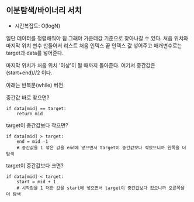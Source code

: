 ## 이분탐색/바이너리 서치

- 시간복잡도: O(logN)

일단 데이터를 정렬해줘야 됨 그래야 가운데값 기준으로 찾아나갈 수 있다.
처음 위치와 마지막 위치 변수 만들어서 리스트 처음 인덱스 끝 인덱스 값 넣어주고
매개변수로는 target과 data를 넣어준다.

마지막 위치가 처음 위치 '이상'이 될 때까지 돌아준다. 
여기서 중간값은 (start+end)//2 이다. 

아래는 반복문(while) 버전

중간값 바로 찾으면?
```
if data[mid] == target:
    return mid
```
target이 중간값보다 작으면?
```
if data[mid] > target:
    end = mid -1 
    # 중간값을 1 깎은 값을 end에 넣으면서 target이 중간값보다 작았으니까 왼쪽을 더 탐색
```
target이 중간값보다 크면?
```
if data[mid] < target:
    start = mid + 1
    # 시작점을 1 더한 값을 start에 넣으면서 target이 중간값보다 컸으니까 오른쪽을 더 탐색
```
